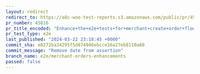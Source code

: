 ```yaml
---
layout: redirect
redirect_to: https://a8c-woo-test-reports.s3.amazonaws.com/public/pr/45816/e2e/index.html
pr_number: 45816
pr_title_encoded: "Enhance+the+e2e+tests+for+merchant+create+order+flows"
pr_test_type: e2e
last_published: "2024-03-22 23:18:45 +0000"
commit_sha: e8272ba34295f5d874946ebcce16a27eb8110a60
commit_message: "Remove date from assertion"
branch_name: e2e/merchant-orders-enhancements
passed: false
---
```

